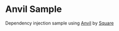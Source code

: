 # Anvil Sample

Dependency injection sample using [Anvil](https://github.com/square/anvil) by [Square](https://github.com/square)
